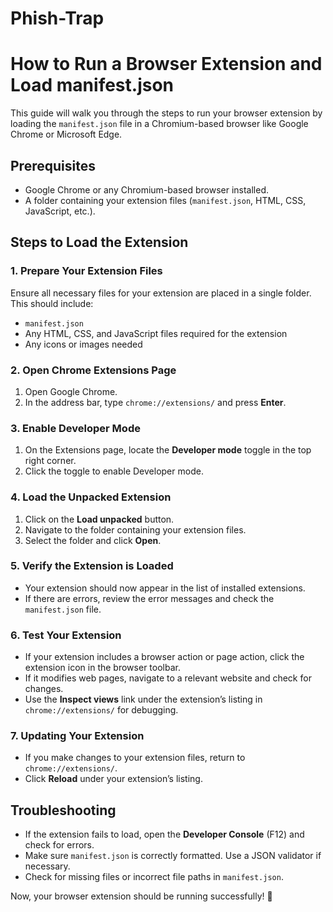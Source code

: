 # Phish-Trap

# How to Run a Browser Extension and Load manifest.json

This guide will walk you through the steps to run your browser extension by loading the `manifest.json` file in a Chromium-based browser like Google Chrome or Microsoft Edge.

## Prerequisites
- Google Chrome or any Chromium-based browser installed.
- A folder containing your extension files (`manifest.json`, HTML, CSS, JavaScript, etc.).

## Steps to Load the Extension

### 1. Prepare Your Extension Files
Ensure all necessary files for your extension are placed in a single folder. This should include:
- `manifest.json`
- Any HTML, CSS, and JavaScript files required for the extension
- Any icons or images needed

### 2. Open Chrome Extensions Page
1. Open Google Chrome.
2. In the address bar, type `chrome://extensions/` and press **Enter**.

### 3. Enable Developer Mode
1. On the Extensions page, locate the **Developer mode** toggle in the top right corner.
2. Click the toggle to enable Developer mode.

### 4. Load the Unpacked Extension
1. Click on the **Load unpacked** button.
2. Navigate to the folder containing your extension files.
3. Select the folder and click **Open**.

### 5. Verify the Extension is Loaded
- Your extension should now appear in the list of installed extensions.
- If there are errors, review the error messages and check the `manifest.json` file.

### 6. Test Your Extension
- If your extension includes a browser action or page action, click the extension icon in the browser toolbar.
- If it modifies web pages, navigate to a relevant website and check for changes.
- Use the **Inspect views** link under the extension’s listing in `chrome://extensions/` for debugging.

### 7. Updating Your Extension
- If you make changes to your extension files, return to `chrome://extensions/`.
- Click **Reload** under your extension’s listing.

## Troubleshooting
- If the extension fails to load, open the **Developer Console** (F12) and check for errors.
- Make sure `manifest.json` is correctly formatted. Use a JSON validator if necessary.
- Check for missing files or incorrect file paths in `manifest.json`.

Now, your browser extension should be running successfully! 🎉
